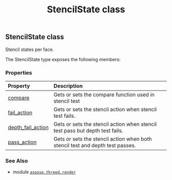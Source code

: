 ﻿---
title: StencilState class
second_title: Aspose.3D for Python via .NET API References
description: 
type: docs
weight: 350
url: /python-net/aspose.threed.render/stencilstate/
is_root: false
---

## StencilState class

Stencil states per face.



The StencilState type exposes the following members:

### Properties
| Property | Description |
| :- | :- |
| [compare](/3d/python-net/aspose.threed.render/stencilstate/compare) | Gets or sets the compare function used in stencil test |
| [fail_action](/3d/python-net/aspose.threed.render/stencilstate/fail_action) | Gets or sets the stencil action when stencil test fails. |
| [depth_fail_action](/3d/python-net/aspose.threed.render/stencilstate/depth_fail_action) | Gets or sets the stencil action when stencil test pass but depth test fails. |
| [pass_action](/3d/python-net/aspose.threed.render/stencilstate/pass_action) | Gets or sets the stencil action when both stencil test and depth test passes. |



### See Also
* module [`aspose.threed.render`](..)

